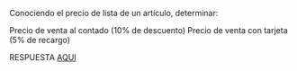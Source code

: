 Conociendo el precio de lista de un artículo, determinar:

Precio de venta al contado (10% de descuento) 
Precio de venta con tarjeta (5% de recargo)

RESPUESTA [AQUI](https://github.com/natimmansilla/GuiaEjerciciosProgramacion-AED/blob/05a431d4f2529cc2e7c910c40bde7c2599eaf4ea/Guia%2002/G02-Ej06.py)
